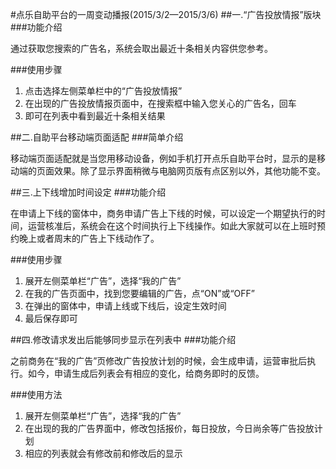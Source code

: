 #点乐自助平台的一周变动播报(2015/3/2—2015/3/6)
##一.“广告投放情报”版块
###功能介绍

通过获取您搜索的广告名，系统会取出最近十条相关内容供您参考。

###使用步骤
1. 点击选择左侧菜单栏中的“广告投放情报”
2. 在出现的广告投放情报页面中，在搜索框中输入您关心的广告名，回车
3. 即可在列表中看到最近十条相关结果

##二.自助平台移动端页面适配
###简单介绍

移动端页面适配就是当您用移动设备，例如手机打开点乐自助平台时，显示的是移动端的页面效果。除了显示界面稍微与电脑网页版有点区别以外，其他功能不变。

##三.上下线增加时间设定
###功能介绍

在申请上下线的窗体中，商务申请广告上下线的时候，可以设定一个期望执行的时间，运营核准后，系统会在这个时间执行上下线操作。如此大家就可以在上班时预约晚上或者周末的广告上下线动作了。

###使用步骤
1. 展开左侧菜单栏“广告”，选择“我的广告”
2. 在我的广告页面中，找到您要编辑的广告，点“ON”或“OFF”
3. 在弹出的窗体中，申请上线或下线后，设定生效时间
4. 最后保存即可

##四.修改请求发出后能够同步显示在列表中
###功能介绍

之前商务在“我的广告”页修改广告投放计划的时候，会生成申请，运营审批后执行。如今，申请生成后列表会有相应的变化，给商务即时的反馈。

###使用方法
1. 展开左侧菜单栏“广告”，选择“我的广告”
2. 在出现的我的广告界面中，修改包括报价，每日投放，今日尚余等广告投放计划
3. 相应的列表就会有修改前和修改后的显示
